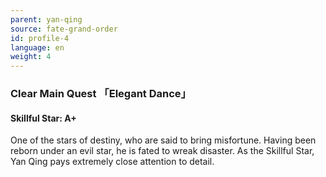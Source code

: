 ```yaml
---
parent: yan-qing
source: fate-grand-order
id: profile-4
language: en
weight: 4
---
```


### Clear Main Quest 「Elegant Dance」

#### Skillful Star: A+

One of the stars of destiny, who are said to bring misfortune.
Having been reborn under an evil star, he is fated to wreak disaster.
As the Skillful Star, Yan Qing pays extremely close attention to detail.
